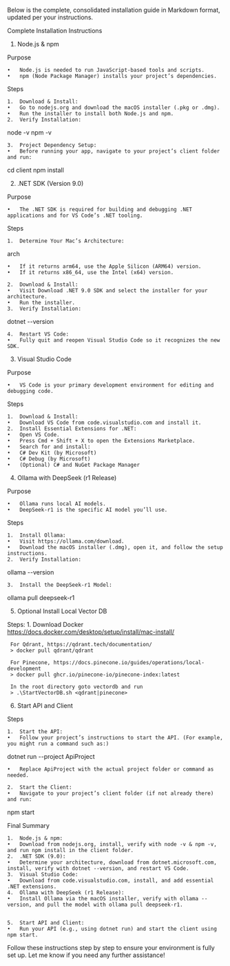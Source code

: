 Below is the complete, consolidated installation guide in Markdown format, updated per your instructions.

Complete Installation Instructions

1. Node.js & npm

Purpose

	•	Node.js is needed to run JavaScript-based tools and scripts.
	•	npm (Node Package Manager) installs your project’s dependencies.

Steps

	1.	Download & Install:
	•	Go to nodejs.org and download the macOS installer (.pkg or .dmg).
	•	Run the installer to install both Node.js and npm.
	2.	Verify Installation:

node -v
npm -v


	3.	Project Dependency Setup:
	•	Before running your app, navigate to your project’s client folder and run:

cd client
npm install

2. .NET SDK (Version 9.0)

Purpose

	•	The .NET SDK is required for building and debugging .NET applications and for VS Code’s .NET tooling.

Steps

	1.	Determine Your Mac’s Architecture:

arch

	•	If it returns arm64, use the Apple Silicon (ARM64) version.
	•	If it returns x86_64, use the Intel (x64) version.

	2.	Download & Install:
	•	Visit Download .NET 9.0 SDK and select the installer for your architecture.
	•	Run the installer.
	3.	Verify Installation:

dotnet --version


	4.	Restart VS Code:
	•	Fully quit and reopen Visual Studio Code so it recognizes the new SDK.

3. Visual Studio Code

Purpose

	•	VS Code is your primary development environment for editing and debugging code.

Steps

	1.	Download & Install:
	•	Download VS Code from code.visualstudio.com and install it.
	2.	Install Essential Extensions for .NET:
	•	Open VS Code.
	•	Press Cmd + Shift + X to open the Extensions Marketplace.
	•	Search for and install:
	•	C# Dev Kit (by Microsoft)
	•	C# Debug (by Microsoft)
	•	(Optional) C# and NuGet Package Manager

4. Ollama with DeepSeek (r1 Release)

Purpose

	•	Ollama runs local AI models.
	•	DeepSeek-r1 is the specific AI model you’ll use.

Steps

	1.	Install Ollama:
	•	Visit https://ollama.com/download.
	•	Download the macOS installer (.dmg), open it, and follow the setup instructions.
	2.	Verify Installation:

ollama --version


	3.	Install the DeepSeek-r1 Model:

ollama pull deepseek-r1

5. Optional Install Local Vector DB

 Steps: 
	1. Download Docker
     https://docs.docker.com/desktop/setup/install/mac-install/

     For Qdrant, https://qdrant.tech/documentation/
     > docker pull qdrant/qdrant

     For Pinecone, https://docs.pinecone.io/guides/operations/local-development
     > docker pull ghcr.io/pinecone-io/pinecone-index:latest

     In the root directory goto vectordb and run
     > .\StartVectorDB.sh <qdrant|pinecone>

6. Start API and Client

Steps

	1.	Start the API:
	•	Follow your project’s instructions to start the API. (For example, you might run a command such as:)

dotnet run --project ApiProject


	•	Replace ApiProject with the actual project folder or command as needed.

	2.	Start the Client:
	•	Navigate to your project’s client folder (if not already there) and run:

npm start

Final Summary

	1.	Node.js & npm:
	•	Download from nodejs.org, install, verify with node -v & npm -v, and run npm install in the client folder.
	2.	.NET SDK (9.0):
	•	Determine your architecture, download from dotnet.microsoft.com, install, verify with dotnet --version, and restart VS Code.
	3.	Visual Studio Code:
	•	Download from code.visualstudio.com, install, and add essential .NET extensions.
	4.	Ollama with DeepSeek (r1 Release):
	•	Install Ollama via the macOS installer, verify with ollama --version, and pull the model with ollama pull deepseek-r1.


	5.	Start API and Client:
	•	Run your API (e.g., using dotnet run) and start the client using npm start.

Follow these instructions step by step to ensure your environment is fully set up. Let me know if you need any further assistance!